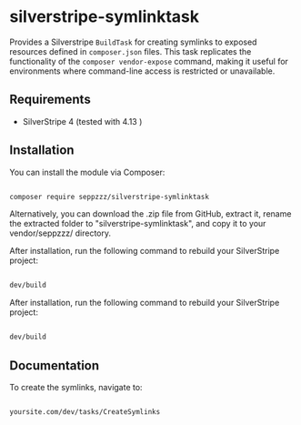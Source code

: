 # silverstripe-symlinktask

 Provides a Silverstripe `BuildTask` for creating symlinks to exposed resources defined in `composer.json` files. 
 This task replicates the functionality of the `composer vendor-expose` command, 
 making it useful for environments where command-line access is restricted or unavailable.
 
 
 
 ## Requirements

- SilverStripe 4 (tested with 4.13 )

## Installation

You can install the module via Composer:

```sh

composer require seppzzz/silverstripe-symlinktask

```

Alternatively, you can download the .zip file from GitHub, extract it, rename the extracted folder to "silverstripe-symlinktask", and copy it to your vendor/seppzzz/ directory.

After installation, run the following command to rebuild your SilverStripe project:


```sh

dev/build

```



After installation, run the following command to rebuild your SilverStripe project:

```sh

dev/build

```


## Documentation


To create the symlinks, navigate to:

```sh

yoursite.com/dev/tasks/CreateSymlinks

```
